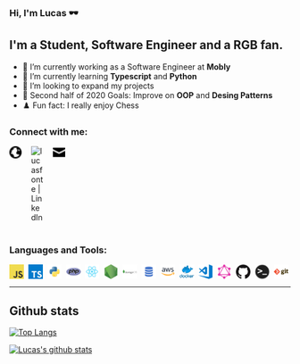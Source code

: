 ### Hi, I'm Lucas  🕶

## I'm a Student, Software Engineer and a RGB fan.
- 🔨 I’m currently working as a Software Engineer at **Mobly**
- 🌱 I’m currently learning **Typescript** and **Python**
- 💾 I’m looking to expand my projects
- 📝 Second half of 2020 Goals: Improve on **OOP** and **Desing Patterns** 
- ♟️ Fun fact: I really enjoy Chess

### Connect with me:

<div id="connectList" style="display:flex; justify-content: space-between; width: 100px; flex-direction:row">
<a href="https://mockv2-lucasfonte.netlify.app/" target="_blank">
    <img align="left" alt="lucasfonte.com" width="22px" src="https://raw.githubusercontent.com/iconic/open-iconic/master/svg/globe.svg" />
</a>

<a href="https://www.linkedin.com/in/lucas-fonte-02b03a164/" target="_blank">
    <img align="left" alt="lucasfonte | LinkedIn" width="22px" src="https://cdn.jsdelivr.net/npm/simple-icons@v3/icons/linkedin.svg" />
</a>

<a href="mailto:fontelucas@yahoo.com.br" target="_blank">
    <img align="left" alt="lucasfonte.mail | mail" width="22px" src="https://raw.githubusercontent.com/iconic/open-iconic/master/svg/envelope-closed.svg"  />
</a>
</div>

<br />

### Languages and Tools:

<div id="connectList" style="display:flex; justify-content: space-between; width: 500px">
<img align="left" alt="JavaScript" width="26px" src="https://raw.githubusercontent.com/github/explore/80688e429a7d4ef2fca1e82350fe8e3517d3494d/topics/javascript/javascript.png" />
<img align="left" alt="Typescript" width="26px" src="https://raw.githubusercontent.com/github/explore/80688e429a7d4ef2fca1e82350fe8e3517d3494d/topics/typescript/typescript.png" />
<img align="left" alt="Python" width="26px" src="https://raw.githubusercontent.com/github/explore/80688e429a7d4ef2fca1e82350fe8e3517d3494d/topics/python/python.png" />
<img align="left" alt="PHP" width="26px" src="https://raw.githubusercontent.com/github/explore/80688e429a7d4ef2fca1e82350fe8e3517d3494d/topics/php/php.png" />
<img align="left" alt="React" width="26px" src="https://raw.githubusercontent.com/github/explore/80688e429a7d4ef2fca1e82350fe8e3517d3494d/topics/react/react.png" />
<img align="left" alt="Node.js" width="26px" src="https://raw.githubusercontent.com/github/explore/80688e429a7d4ef2fca1e82350fe8e3517d3494d/topics/nodejs/nodejs.png" />
<img align="left" alt="MongoDB" width="26px" src="https://raw.githubusercontent.com/github/explore/80688e429a7d4ef2fca1e82350fe8e3517d3494d/topics/mongodb/mongodb.png" />
<img align="left" alt="SQL" width="26px" src="https://raw.githubusercontent.com/github/explore/80688e429a7d4ef2fca1e82350fe8e3517d3494d/topics/sql/sql.png" />
<img align="left" alt="AWS" width="26px" src="https://raw.githubusercontent.com/github/explore/80688e429a7d4ef2fca1e82350fe8e3517d3494d/topics/aws/aws.png" />
<img align="left" alt="Docker" width="26px" src="https://raw.githubusercontent.com/github/explore/80688e429a7d4ef2fca1e82350fe8e3517d3494d/topics/docker/docker.png" />
<img align="left" alt="Visual Studio Code" width="26px" src="https://raw.githubusercontent.com/github/explore/80688e429a7d4ef2fca1e82350fe8e3517d3494d/topics/visual-studio-code/visual-studio-code.png" />
<img align="left" alt="GraphQL" width="26px" src="https://raw.githubusercontent.com/github/explore/80688e429a7d4ef2fca1e82350fe8e3517d3494d/topics/graphql/graphql.png" />
<img align="left" alt="GitHub" width="26px" src="https://raw.githubusercontent.com/github/explore/78df643247d429f6cc873026c0622819ad797942/topics/github/github.png" />
<img align="left" alt="terminal" width="26px" src="https://raw.githubusercontent.com/github/explore/80688e429a7d4ef2fca1e82350fe8e3517d3494d/topics/terminal/terminal.png" />
<img align="left" alt="Git" width="26px" src="https://raw.githubusercontent.com/github/explore/80688e429a7d4ef2fca1e82350fe8e3517d3494d/topics/git/git.png" />

</div>

---

## Github stats

[![Top Langs](https://github-readme-stats.vercel.app/api/top-langs/?username=Lucas-Fonte&hide=HTML,CSS&theme=dark)](https://github.com/anuraghazra/github-readme-stats)

[![Lucas's github stats](https://github-readme-stats.vercel.app/api?username=Lucas-Fonte&show_icons=true&hide=contribs,prs&theme=dark)](https://github.com/anuraghazra/github-readme-stats)

